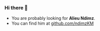 ### Hi there 👋

- You are probably looking for **Alieu Ndimz**.
- You can find him at [github.com/ndimzKM](https://github.com/ndimzKM)
